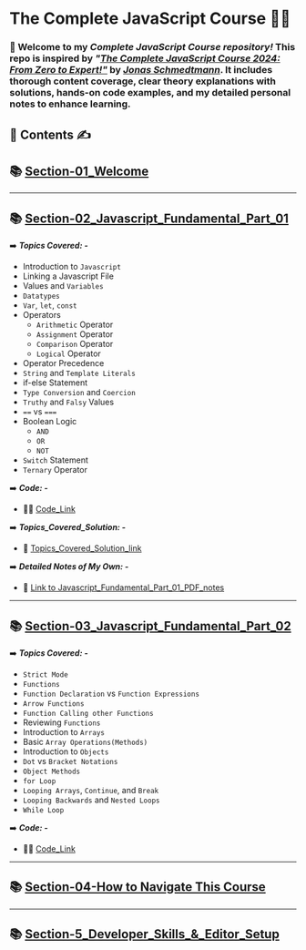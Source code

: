 # **The Complete JavaScript Course 👨‍💻**

### 👋 Welcome to my ***Complete JavaScript Course repository!*** This repo is inspired by ***"[The Complete JavaScript Course 2024: From Zero to Expert!"](https://www.udemy.com/course/the-complete-javascript-course/)*** by ***[Jonas Schmedtmann](https://x.com/jonasschmedtman)***. It includes thorough content coverage, clear theory explanations with solutions, hands-on code examples, and my detailed personal notes to enhance learning.

 ##  📂 **Contents** ✍️
 ## 📚 [Section-01_Welcome](./Section-01_Welcome)
- ---
## 📚 [Section-02_Javascript_Fundamental_Part_01](./Section-02-Javascript_Fundamental_Part_01)

 ➡️  ***Topics Covered: -***
 - Introduction to `Javascript`
 - Linking a Javascript File
 - Values and `Variables`
 - `Datatypes`
 - `Var`, `let`, `const`
 - Operators
   - `Arithmetic` Operator
   - `Assignment` Operator
   - `Comparison` Operator
   - `Logical` Operator
 - Operator Precedence
 - `String` and `Template Literals`
 - if-else Statement
 - `Type Conversion` and `Coercion`
 - `Truthy` and `Falsy` Values
 - `==` vs `===`
 - Boolean Logic
   - `AND`
   - `OR`
   - `NOT`
- `Switch` Statement
- `Ternary` Operator

➡️ ***Code: -***
  - 👨‍💻 [Code_Link](./Section-02-Javascript_Fundamental_Part_01/Code)

➡️ ***Topics_Covered_Solution: -***
 - 📘 [Topics_Covered_Solution_link](Section-02-Javascript_Fundamental_Part_01/Theory/Topics_Covered_Solution.md)

➡️ ***Detailed Notes of My Own: -***
- 📘 [Link to Javascript_Fundamental_Part_01_PDF_notes](./Section-02-Javascript_Fundamental_Part_01/Theory/Improved_Javscript_Fundamentals–_Part_1_Notes.pdf)
- ---

## 📚 [Section-03_Javascript_Fundamental_Part_02](./Section-03-Javascript_Fundamental_Part_02/Code)

➡️  ***Topics Covered: -***

- `Strict Mode`
- `Functions`
- `Function Declaration` vs `Function Expressions`
- `Arrow Functions`
- `Function Calling other Functions`
- Reviewing `Functions`
- Introduction to `Arrays`
- Basic `Array Operations(Methods)`
- Introduction to `Objects`
- `Dot` vs `Bracket Notations`
- `Object Methods`
- `for Loop`
- `Looping Arrays`, `Continue`, and `Break`
- `Looping Backwards` and `Nested Loops`
- `While Loop`
  
➡️ ***Code: -***
  - 👨‍💻 [Code_Link](./Section-03-Javascript_Fundamental_Part_02/Code)
- ---
## 📚 [Section-04-How to Navigate This Course](./Section-04-How_to_Navigate_This_Course)
- ---
## 📚 [Section-5_Developer_Skills_&_Editor_Setup](./Section-5_Developer_Skills_&_Editor_Setup)

